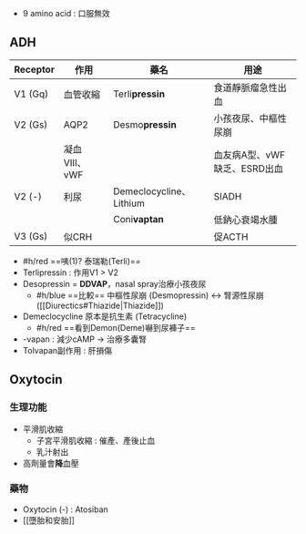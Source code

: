 - 9 amino acid : 口服無效
## ADH
| Receptor | 作用          | 藥名           | 用途                         |
|----------|---------------|----------------|------------------------------|
| V1 (Gq)  | 血管收縮      | Terli**pressin**   | 食道靜脈瘤急性出血           |
| V2 (Gs)  | AQP2          | Desmo**pressin**   | 小孩夜尿、中樞性尿崩         |
|          | 凝血VIII、vWF |                | 血友病A型、vWF缺乏、ESRD出血 |
| V2 (-)   | 利尿          | Demeclocycline、Lithium | SIADH                        |
|          |               | Coni**vaptan**     | 低鈉心衰竭水腫                |
| V3 (Gs)  | 似CRH        |                |促ACTH                      |
- #h/red ==咦(1)? 泰瑞勒(Terli)==
- Terlipressin : 作用V1 > V2
- Desopressin = **DDVAP**，nasal spray治療小孩夜尿
	- #h/blue ==比較== 中樞性尿崩 (Desmopressin) <-> 腎源性尿崩 ([[Diurectics#Thiazide|Thiazide]])
- Demeclocycline 原本是抗生素 (Tetracycline)
	- #h/red ==看到Demon(Deme)嚇到尿褲子==
- -vapan : 減少cAMP -> 治療多囊腎
- Tolvapan副作用 : 肝損傷
## Oxytocin
### 生理功能
- 平滑肌收縮
	- 子宮平滑肌收縮 : 催產、產後止血
	- 乳汁射出
- 高劑量會**降**血壓
### 藥物
- Oxytocin (-) : Atosiban
- [[墮胎和安胎]]

